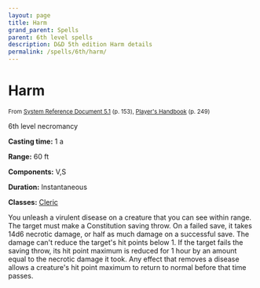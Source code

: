 ```yaml
---
layout: page
title: Harm
grand_parent: Spells
parent: 6th level spells 
description: D&D 5th edition Harm details
permalink: /spells/6th/harm/
---
```


# Harm

<small>From <a target="_blank" href="https://media.wizards.com/2016/downloads/DND/SRD-OGL_V5.1.pdf">System Reference Document 5.1</a> (p. 153), <a target="_blank" href="https://dnd.wizards.com/products/tabletop-games/rpg-products/rpg_playershandbook">Player's Handbook</a> (p. 249)</small>


6th level necromancy

**Casting time:** 1 a

**Range:** 60 ft

**Components:** V,S 

**Duration:** Instantaneous

**Classes:** [Cleric](/classes/cleric/)

You unleash a virulent disease on a creature that you can see within range. The target must make a Constitution saving throw. On a failed save, it takes 14d6 necrotic damage, or half as much damage on a successful save. The damage can't reduce the target's hit points below 1. If the target fails the saving throw, its hit point maximum is reduced for 1 hour by an amount equal to the necrotic damage it took. Any effect that removes a disease allows a creature's hit point maximum to return to normal before that time passes.